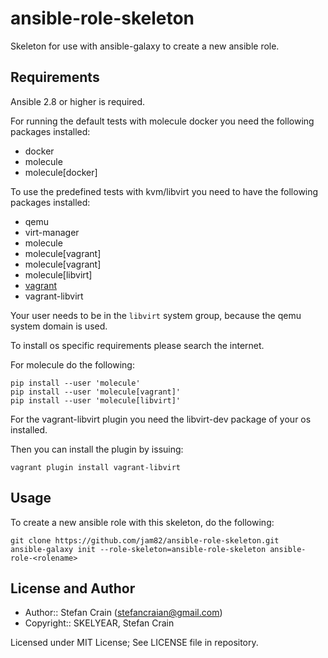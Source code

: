 # ansible-role-skeleton

Skeleton for use with ansible-galaxy to create a new ansible role.

## Requirements

Ansible 2.8 or higher is required.

For running the default tests with molecule docker you need the following packages installed:

- docker
- molecule
- molecule[docker]

To use the predefined tests with kvm/libvirt you need to have the following packages installed:

- qemu
- virt-manager
- molecule
- molecule[vagrant]
- molecule[vagrant]
- molecule[libvirt]
- [vagrant](http://vagrantup.com)
- vagrant-libvirt

Your user needs to be in the `libvirt` system group, because the qemu system domain is used.

To install os specific requirements please search the internet.

For molecule do the following:

```shell
pip install --user 'molecule'
pip install --user 'molecule[vagrant]'
pip install --user 'molecule[libvirt]'
```

For the vagrant-libvirt plugin you need the libvirt-dev package of your os installed.

Then you can install the plugin by issuing:

```shell
vagrant plugin install vagrant-libvirt
```

## Usage

To create a new ansible role with this skeleton, do the following:

```shell
git clone https://github.com/jam82/ansible-role-skeleton.git
ansible-galaxy init --role-skeleton=ansible-role-skeleton ansible-role-<rolename>
```

## License and Author

- Author:: Stefan Crain (<stefancraian@gmail.com>)
- Copyright:: SKELYEAR, Stefan Crain

Licensed under MIT License;
See LICENSE file in repository.

